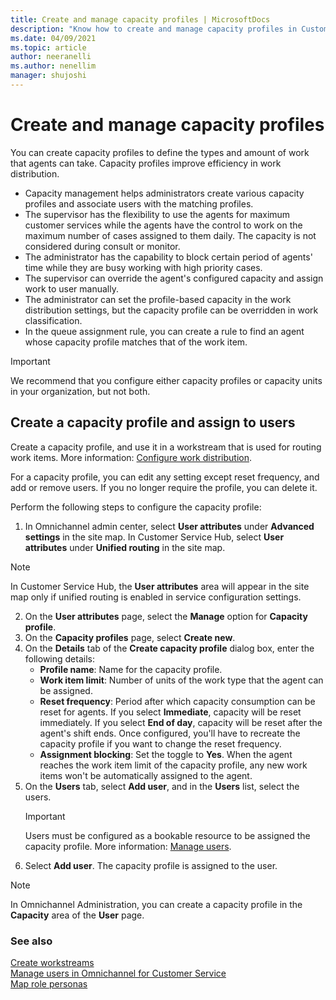 ```yaml
---
title: Create and manage capacity profiles | MicrosoftDocs
description: "Know how to create and manage capacity profiles in Customer Service"
ms.date: 04/09/2021
ms.topic: article
author: neeranelli
ms.author: nenellim
manager: shujoshi
---
```


# Create and manage capacity profiles

You can create capacity profiles to define the types and amount of work that agents can take. Capacity profiles improve efficiency in work distribution.

- Capacity management helps administrators create various capacity profiles and associate users with the matching profiles.
- The supervisor has the flexibility to use the agents for maximum customer services while the agents have the control to work on the maximum number of cases assigned to them daily. The capacity is not considered during consult or monitor.
- The administrator has the capability to block certain period of agents' time while they are busy working with high priority cases.
- The supervisor can override the agent's configured capacity and assign work to user manually.
- The administrator can set the profile-based capacity in the work distribution settings, but the capacity profile can be overridden in work classification.
- In the queue assignment rule, you can create a rule to find an agent whose capacity profile matches that of the work item.


> [!IMPORTANT]
> We recommend that you configure either capacity profiles or capacity units in your organization, but not both.

## Create a capacity profile and assign to users

Create a capacity profile, and use it in a workstream that is used for routing work items. More information: [Configure work distribution](create-workstreams.md#configure-work-distribution).

For a capacity profile, you can edit any setting except reset frequency, and add or remove users. If you no longer require the profile, you can delete it.

Perform the following steps to configure the capacity profile:

1. In Omnichannel admin center, select **User attributes** under **Advanced settings** in the site map. In Customer Service Hub, select **User attributes** under **Unified routing** in the site map.

  > [!NOTE]
  > In Customer Service Hub, the **User attributes** area will appear in the site map only if unified routing is enabled in service configuration settings.

2. On the **User attributes** page, select the **Manage** option for **Capacity profile**.
3. On the **Capacity profiles** page, select **Create new**.
4. On the **Details** tab of the **Create capacity profile** dialog box, enter the following details:
   - **Profile name**: Name for the capacity profile.
   -  **Work item limit**: Number of units of the work type that the agent can be assigned.
   -  **Reset frequency**: Period after which capacity consumption can be reset for agents. If you select **Immediate**, capacity will be reset immediately. If you select **End of day**, capacity will be reset after the agent's shift ends. Once configured, you'll have to recreate the capacity profile if you want to change the reset frequency.
   -  **Assignment blocking**: Set the toggle to **Yes**. When the agent reaches the work item limit of the capacity profile, any new work items won't be automatically assigned to the agent.
5. On the **Users** tab, select **Add user**, and in the **Users** list, select the users.
   > [!IMPORTANT]
   > Users must be configured as a bookable resource to be assigned the capacity profile. More information: [Manage users](users-user-profiles.md).
6. Select **Add user**. The capacity profile is assigned to the user.

> [!NOTE]
> In Omnichannel Administration, you can create a capacity profile in the **Capacity** area of the **User** page.

### See also

[Create workstreams](create-workstreams.md)  
[Manage users in Omnichannel for Customer Service](users-user-profiles.md)  
[Map role personas](role-persona-mapping.md)  
